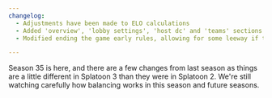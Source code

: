 ```yaml
---
changelog:
  - Adjustments have been made to ELO calculations
  - Added 'overview', 'lobby settings', 'host dc' and 'teams' sections to the rules (most notable addition being that team names must be under 25 characters, and there are different rules if the host DCs)
  - Modified ending the game early rules, allowing for some leeway if the match was ended early

---
```


Season 35 is here, and there are a few changes from last season as things are a little different in Splatoon 3 than they were in Splatoon 2. We're still watching carefully how balancing works in this season and future seasons.
